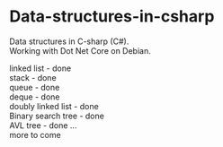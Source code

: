 # Data-structures-in-csharp  
Data structures in C-sharp (C#).  
Working with Dot Net Core on Debian.  
  
linked list - done  
stack       - done  
queue       - done  
deque       - done  
doubly linked list - done  
Binary search tree - done  
AVL tree           - done
...  
more to come  

